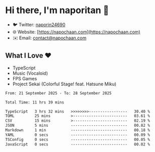 # Hi there, I'm naporitan 👋

- 🐦 Twitter: [naporin24690](https://twitter.com/naporin24690)
- 🌐 Website: [https://napochaan.com](https://napochaan.com)
- ✉️ Email: [contact@napochaan.com](mailto:contact@napochaan.com)

## What I Love ❤️
- TypeScript
- Music (Vocaloid)
- FPS Games
- Project Sekai (Colorful Stage! feat. Hatsune Miku)

<!--START_SECTION:waka-->

```txt
From: 21 September 2025 - To: 28 September 2025

Total Time: 11 hrs 39 mins

TypeScript   3 hrs 32 mins   >>>>>>>>-----------------   30.40 %
TOML         25 mins         >------------------------   03.61 %
CSV          15 mins         >------------------------   02.19 %
JSON         5 mins          -------------------------   00.82 %
Markdown     1 min           -------------------------   00.18 %
YAML         0 secs          -------------------------   00.09 %
TSConfig     0 secs          -------------------------   00.05 %
JavaScript   0 secs          -------------------------   00.02 %
```

<!--END_SECTION:waka-->

